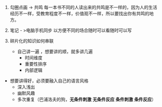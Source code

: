 
1. 勾圈点画 -> 共鸣
每一本书不同的人读出来的共鸣是不一样的，因为人的生活经历不一样，受教育程度不一样，价值观不一样，所以要找出你有共鸣的地方。

2. 笔记 - >电脑手机同步
 以方便不同的场合随时可以看随时可以写

3. 碎片化的知识如何串联
   - 自己讲一遍 ，想要讲的顺，就多讲几遍
       - 时间维度
       - 重要性排序
       - 内部逻辑

  -  想要讲得好，必须要融入自己的语言风格
      - 深入浅出
      - 幽默风趣
      - 多次重复（巴浦洛夫的狗，**无条件刺激**  **无条件反应**  **条件刺激**  **条件反应**）
